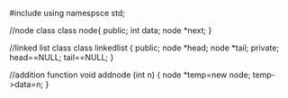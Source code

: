 #include <iostream>
using namespsce std;

//node class
class node{
public;
int data;
node *next;
}

//linked list class
class linkedlist {
public;
node *head;
node *tail;
private;
head==NULL;
tail==NULL;
}

//addition function
void addnode (int n) {
node *temp=new node;
temp->data=n;
}
